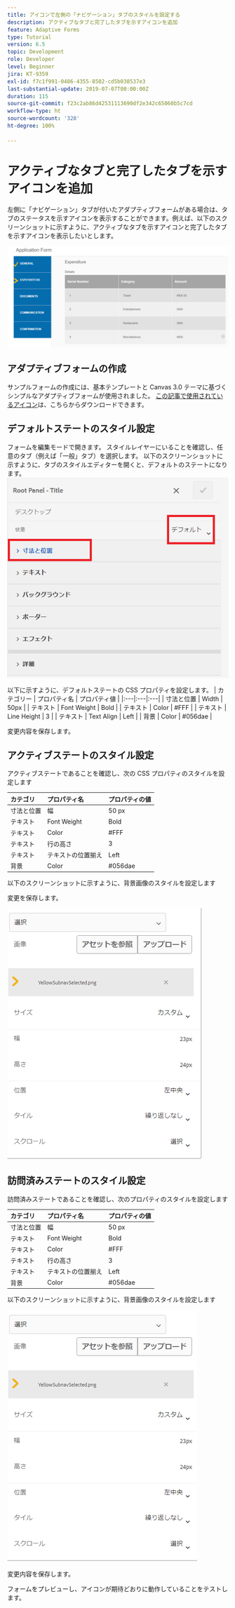 ```yaml
---
title: アイコンで左側の「ナビゲーション」タブのスタイルを設定する
description: アクティブなタブと完了したタブを示すアイコンを追加
feature: Adaptive Forms
type: Tutorial
version: 6.5
topic: Development
role: Developer
level: Beginner
jira: KT-9359
exl-id: f7c1f991-0486-4355-8502-cd5b038537e3
last-substantial-update: 2019-07-07T00:00:00Z
duration: 115
source-git-commit: f23c2ab86d42531113690df2e342c65060b5c7cd
workflow-type: ht
source-wordcount: '328'
ht-degree: 100%

---
```


# アクティブなタブと完了したタブを示すアイコンを追加

左側に「ナビゲーション」タブが付いたアダプティブフォームがある場合は、タブのステータスを示すアイコンを表示することができます。例えば、以下のスクリーンショットに示すように、アクティブなタブを示すアイコンと完了したタブを示すアイコンを表示したいとします。

![toolbar-spacing](assets/active-completed.png)

## アダプティブフォームの作成

サンプルフォームの作成には、基本テンプレートと Canvas 3.0 テーマに基づくシンプルなアダプティブフォームが使用されました。
[この記事で使用されているアイコン](assets/icons.zip)は、こちらからダウンロードできます。


## デフォルトステートのスタイル設定

フォームを編集モードで開きます。
スタイルレイヤーにいることを確認し、任意のタブ（例えば「一般」タブ）を選択します。
以下のスクリーンショットに示すように、タブのスタイルエディターを開くと、デフォルトのステートになります。
![navigation-tab](assets/navigation-tab.png)

以下に示すように、デフォルトステートの CSS プロパティを設定します。
| カテゴリー | プロパティ名 | プロパティ値 |
|:---|:---|:---|
| 寸法と位置 | Width | 50px |
| テキスト | Font Weight | Bold |
| テキスト | Color | #FFF |
| テキスト | Line Height | 3 |
| テキスト | Text Align | Left |
| 背景 | Color | #056dae |

変更内容を保存します。

## アクティブステートのスタイル設定

アクティブステートであることを確認し、次の CSS プロパティのスタイルを設定します

| カテゴリ | プロパティ名 | プロパティの値 |
|:---|:---|:---|
| 寸法と位置 | 幅 | 50 px |
| テキスト | Font Weight | Bold |
| テキスト | Color | #FFF |
| テキスト | 行の高さ | 3 |
| テキスト | テキストの位置揃え | Left |
| 背景 | Color | #056dae |

以下のスクリーンショットに示すように、背景画像のスタイルを設定します

変更を保存します。



![active-state](assets/active-state.png)

## 訪問済みステートのスタイル設定

訪問済みステートであることを確認し、次のプロパティのスタイルを設定します

| カテゴリ | プロパティ名 | プロパティの値 |
|:---|:---|:---|
| 寸法と位置 | 幅 | 50 px |
| テキスト | Font Weight | Bold |
| テキスト | Color | #FFF |
| テキスト | 行の高さ | 3 |
| テキスト | テキストの位置揃え | Left |
| 背景 | Color | #056dae |

以下のスクリーンショットに示すように、背景画像のスタイルを設定します


![visited-state](assets/visited-state.png)

変更内容を保存します。

フォームをプレビューし、アイコンが期待どおりに動作していることをテストします。
